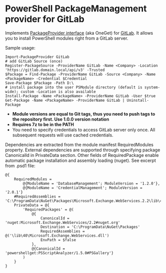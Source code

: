 # PowerShell PackageManagement provider for GitLab
Implements [PackageProvider interface](https://github.com/OneGet/oneget/wiki/PackageProvider-Interface) (aka OneGet) for [GitLab](http://doc.gitlab.com/ee/api/). It allows you to install PowerShell modules right from a GitLab server.

Sample usage:  
```
Import-PackageProvider GitLab
# add GitLab Source (once)
Register-PackageSource -ProviderName GitLab -Name <Company> -Location 'https://gitlab.domain.local/api/v3' -Trusted  
$Package = Find-Package -ProviderName GitLab -Source <Company> -Name <PackageName> -Credential $Credential  
Save-Package $Package -Path D:\  
# install package into the user PSModule directory (default is system-wide); custom -Location is also available
Install-Package -Name <PackageName> -ProviderName GitLab -User $true  
Get-Package -Name <PackageName> -ProviderName GitLab | Uninstall-Package  
```

- **Module versions are equal to Git tags, thus you need to push tags to the repository first. Use 1.0.0 version notation**  
- **Requires 7z to be in the PATH**  
- You need to specify credentials to access GitLab server only once. All subsequent requests will use cached credentials.  

Dependencies are extracted from the module manifest RequiredModules property.
External dependencies are supported through specifying package CanonicalId in PrivateData section.
Other fields of RequiredPackage enable automatic package installation and assembly loading (nuget).
See excerpt from .psd1 file:
```
@{
	RequiredModules =
		@{ModuleName = 'DatabaseManagement'; ModuleVersion = '1.2.0'},
		@{ModuleName = 'CredentialManagement'; ModuleVersion = '2.0.1'}
	#RequiredAssemblies = 'C:\ProgramData\NuGet\Packages\Microsoft.Exchange.WebServices.2.2\lib\40\Microsoft.Exchange.WebServices.dll'
	PrivateData = @{
		'RequiredPackages' = @(
			@{
				CanonicalId = 'nuget:Microsoft.Exchange.WebServices/2.2#nuget.org'
				Destination = 'C:\ProgramData\NuGet\Packages'
				RequiredAssemblies = @('\lib\40\Microsoft.Exchange.WebServices.dll')
				EnvPath = $false
			},
			@{CanonicalId = 'powershellget:PSScriptAnalyzer/1.5.0#PSGallery'}
		)
	}
}
```